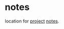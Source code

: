 # notes
location for [project](https://github.com/orgs/ggim-exercise/projects/1) [notes](https://github.com/ggim-exercise/notes/issues).
